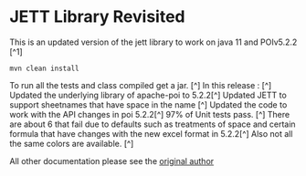 # JETT Library Revisited
This is an updated version of the jett library to work on java 11 and POIv5.2.2 [^1]
```
mvn clean install
```
To run all the tests and class compiled get a jar.  [^]
In this release : [^]
Updated the underlying library of apache-poi to 5.2.2[^]
Updated JETT to support sheetnames that have space in the name [^]
Updated the code to work with the API changes in poi 5.2.2[^]
97% of Unit tests pass. [^]
  There are about 6 that fail due to defaults such as treatments of space and certain formula that have changes with the new excel format in 5.2.2[^]
  Also not all the same colors are available. [^]

All other documentation please see the [original author](https://jett.sourceforge.net/)
